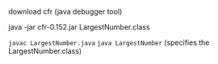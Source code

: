 download cfr (java debugger tool)

java -jar cfr-0.152.jar LargestNumber.class

`javac LargestNumber.java`
`java LargestNumber` (specifies the LargestNumber.class)
